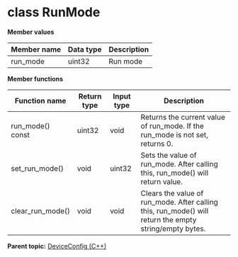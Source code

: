 # class RunMode

 **Member values** 

|Member name|Data type|Description|
|-----------|---------|-----------|
|run\_mode|uint32|Run mode|

 **Member functions** 

|Function name|Return type|Input type|Description|
|-------------|-----------|----------|-----------|
|run\_mode\(\) const|uint32|void|Returns the current value of run\_mode. If the run\_mode is not set, returns 0.|
|set\_run\_mode\(\)|void|uint32|Sets the value of run\_mode. After calling this, run\_mode\(\) will return value.|
|clear\_run\_mode\(\)|void|void|Clears the value of run\_mode. After calling this, run\_mode\(\) will return the empty string/empty bytes.|

**Parent topic:** [DeviceConfig \(C++\)](../../summary_pages/DeviceConfig.md)


